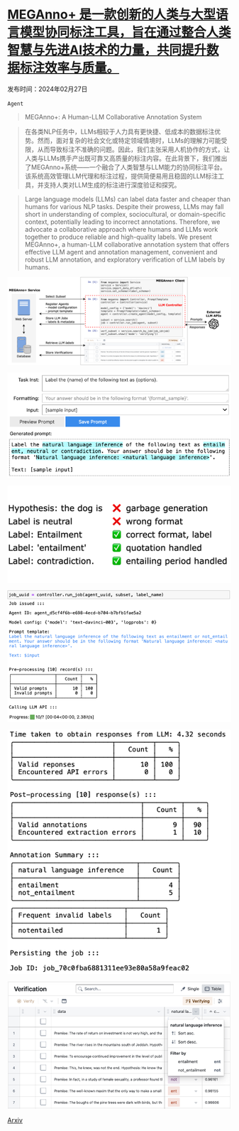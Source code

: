 # [MEGAnno+ 是一款创新的人类与大型语言模型协同标注工具，旨在通过整合人类智慧与先进AI技术的力量，共同提升数据标注效率与质量。](https://arxiv.org/abs/2402.18050)

发布时间：2024年02月27日

`Agent`

> MEGAnno+: A Human-LLM Collaborative Annotation System

> 在各类NLP任务中，LLMs相较于人力具有更快捷、低成本的数据标注优势。然而，面对复杂的社会文化或特定领域情境时，LLMs的理解力可能受限，从而导致标注不准确的问题。因此，我们主张采用人机协作的方式，让人类与LLMs携手产出既可靠又高质量的标注内容。在此背景下，我们推出了MEGAnno+系统——一个融合了人类智慧与LLM能力的协同标注平台。该系统高效管理LLM代理和标注过程，提供简便易用且稳固的LLM标注工具，并支持人类对LLM生成的标注进行深度验证和探究。

> Large language models (LLMs) can label data faster and cheaper than humans for various NLP tasks. Despite their prowess, LLMs may fall short in understanding of complex, sociocultural, or domain-specific context, potentially leading to incorrect annotations. Therefore, we advocate a collaborative approach where humans and LLMs work together to produce reliable and high-quality labels. We present MEGAnno+, a human-LLM collaborative annotation system that offers effective LLM agent and annotation management, convenient and robust LLM annotation, and exploratory verification of LLM labels by humans.

![MEGAnno+ 是一款创新的人类与大型语言模型协同标注工具，旨在通过整合人类智慧与先进AI技术的力量，共同提升数据标注效率与质量。](../../../paper_images/2402.18050/architecture.png)

![MEGAnno+ 是一款创新的人类与大型语言模型协同标注工具，旨在通过整合人类智慧与先进AI技术的力量，共同提升数据标注效率与质量。](../../../paper_images/2402.18050/prompt.png)

![MEGAnno+ 是一款创新的人类与大型语言模型协同标注工具，旨在通过整合人类智慧与先进AI技术的力量，共同提升数据标注效率与质量。](../../../paper_images/2402.18050/extraction.png)

![MEGAnno+ 是一款创新的人类与大型语言模型协同标注工具，旨在通过整合人类智慧与先进AI技术的力量，共同提升数据标注效率与质量。](../../../paper_images/2402.18050/summary1.png)

![MEGAnno+ 是一款创新的人类与大型语言模型协同标注工具，旨在通过整合人类智慧与先进AI技术的力量，共同提升数据标注效率与质量。](../../../paper_images/2402.18050/summary2.png)

![MEGAnno+ 是一款创新的人类与大型语言模型协同标注工具，旨在通过整合人类智慧与先进AI技术的力量，共同提升数据标注效率与质量。](../../../paper_images/2402.18050/verification.png)

[Arxiv](https://arxiv.org/abs/2402.18050)